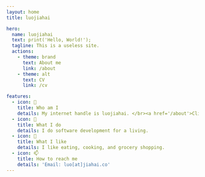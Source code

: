 ```yaml
---
layout: home
title: luojiahai

hero:
  name: luojiahai
  text: print('Hello, World!');
  tagline: This is a useless site.
  actions:
    - theme: brand
      text: About me
      link: /about
    - theme: alt
      text: CV
      link: /cv

features:
  - icon: 🤔
    title: Who am I
    details: My internet handle is luojiahai. </br><a href='/about'>Click here to read more...</a>
  - icon: 🔭
    title: What I do
    details: I do software development for a living.
  - icon: 🌱
    title: What I like
    details: I like eating, cooking, and grocery shopping.
  - icon: 📫
    title: How to reach me
    details: 'Email: luo[at]jiahai.co'
---
```

